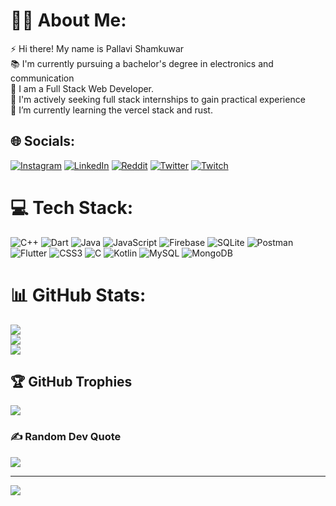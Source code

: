 # 👨‍💻 About Me:
⚡ Hi there! My name is Pallavi Shamkuwar <br>📚 I'm currently pursuing a bachelor's degree in electronics and communication <br>🔭 I am a Full Stack Web Developer. <br>🤝 I'm actively seeking full stack internships to gain practical experience <br>🌱 I’m currently learning the vercel stack and rust.


## 🌐 Socials:
[![Instagram](https://img.shields.io/badge/Instagram-%23E4405F.svg?logo=Instagram&logoColor=white)](https://instagram.com/_pallavi_48) [![LinkedIn](https://img.shields.io/badge/LinkedIn-%230077B5.svg?logo=linkedin&logoColor=white)](https://www.linkedin.com/in/pallavi-shamkuwar-332683204/) [![Reddit](https://img.shields.io/badge/Reddit-%23FF4500.svg?logo=Reddit&logoColor=white)](https://www.reddit.com/user/Agile_Problem7249/) [![Twitter]([https://img.shields.io/badge/Twitter-%23007FFF.svg?logo=Twitter&logoColor=white])](https://twitter.com/pallavishamkuwa) [![Twitch](https://img.shields.io/badge/Twitch-%239146FF.svg?logo=Twitch&logoColor=white)](https://twitch.tv/madmax_482) 

# 💻 Tech Stack:
![C++](https://img.shields.io/badge/c++-%2300599C.svg?style=for-the-badge&logo=c%2B%2B&logoColor=white) ![Dart](https://img.shields.io/badge/dart-%230175C2.svg?style=for-the-badge&logo=dart&logoColor=white) ![Java](https://img.shields.io/badge/java-%23ED8B00.svg?style=for-the-badge&logo=java&logoColor=white) ![JavaScript](https://img.shields.io/badge/javascript-%23323330.svg?style=for-the-badge&logo=javascript&logoColor=%23F7DF1E) ![Firebase](https://img.shields.io/badge/firebase-%23039BE5.svg?style=for-the-badge&logo=firebase) ![SQLite](https://img.shields.io/badge/sqlite-%2307405e.svg?style=for-the-badge&logo=sqlite&logoColor=white) ![Postman](https://img.shields.io/badge/Postman-FF6C37?style=for-the-badge&logo=postman&logoColor=white) ![Flutter](https://img.shields.io/badge/Flutter-%2302569B.svg?style=for-the-badge&logo=Flutter&logoColor=white) ![CSS3](https://img.shields.io/badge/css3-%231572B6.svg?style=for-the-badge&logo=css3&logoColor=white) ![C](https://img.shields.io/badge/c-%2300599C.svg?style=for-the-badge&logo=c&logoColor=white) ![Kotlin](https://img.shields.io/badge/kotlin-%230095D5.svg?style=for-the-badge&logo=kotlin&logoColor=white) ![MySQL](https://img.shields.io/badge/mysql-%2300f.svg?style=for-the-badge&logo=mysql&logoColor=white) ![MongoDB](https://img.shields.io/badge/MongoDB-%234ea94b.svg?style=for-the-badge&logo=mongodb&logoColor=white)
# 📊 GitHub Stats:
![](https://github-readme-stats.vercel.app/api?username=Rhythm-Divine&theme=dark&hide_border=false&include_all_commits=true&count_private=false)<br/>
![](https://github-readme-streak-stats.herokuapp.com/?user=Rhythm-Divine&theme=dark&hide_border=false)<br/>
![](https://github-readme-stats.vercel.app/api/top-langs/?username=Rhythm-Divine&theme=dark&hide_border=false&include_all_commits=true&count_private=false&layout=compact)

## 🏆 GitHub Trophies
![](https://github-profile-trophy.vercel.app/?username=Rhythm-Divine&theme=darkhub&no-frame=false&no-bg=true&margin-w=4)

### ✍️ Random Dev Quote
![](https://quotes-github-readme.vercel.app/api?type=vetical&theme=dark)

---
[![](https://visitcount.itsvg.in/api?id=Rhythm-Divine&icon=7&color=0)](https://visitcount.itsvg.in)


